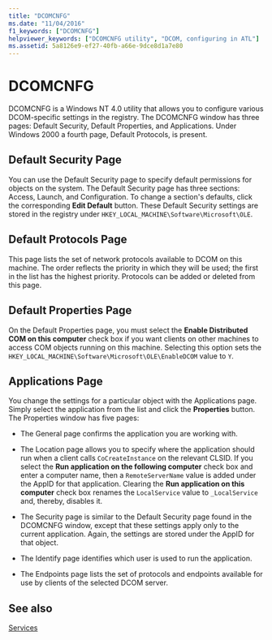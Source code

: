 ```yaml
---
title: "DCOMCNFG"
ms.date: "11/04/2016"
f1_keywords: ["DCOMCNFG"]
helpviewer_keywords: ["DCOMCNFG utility", "DCOM, configuring in ATL"]
ms.assetid: 5a8126e9-ef27-40fb-a66e-9dce8d1a7e80
---
```

# DCOMCNFG

DCOMCNFG is a Windows NT 4.0 utility that allows you to configure various DCOM-specific settings in the registry. The DCOMCNFG window has three pages: Default Security, Default Properties, and Applications. Under Windows 2000 a fourth page, Default Protocols, is present.

## Default Security Page

You can use the Default Security page to specify default permissions for objects on the system. The Default Security page has three sections: Access, Launch, and Configuration. To change a section's defaults, click the corresponding **Edit Default** button. These Default Security settings are stored in the registry under `HKEY_LOCAL_MACHINE\Software\Microsoft\OLE`.

## Default Protocols Page

This page lists the set of network protocols available to DCOM on this machine. The order reflects the priority in which they will be used; the first in the list has the highest priority. Protocols can be added or deleted from this page.

## Default Properties Page

On the Default Properties page, you must select the **Enable Distributed COM on this computer** check box if you want clients on other machines to access COM objects running on this machine. Selecting this option sets the `HKEY_LOCAL_MACHINE\Software\Microsoft\OLE\EnableDCOM` value to `Y`.

## Applications Page

You change the settings for a particular object with the Applications page. Simply select the application from the list and click the **Properties** button. The Properties window has five pages:

- The General page confirms the application you are working with.

- The Location page allows you to specify where the application should run when a client calls `CoCreateInstance` on the relevant CLSID. If you select the **Run application on the following computer** check box and enter a computer name, then a `RemoteServerName` value is added under the AppID for that application. Clearing the **Run application on this computer** check box renames the `LocalService` value to `_LocalService` and, thereby, disables it.

- The Security page is similar to the Default Security page found in the DCOMCNFG window, except that these settings apply only to the current application. Again, the settings are stored under the AppID for that object.

- The Identify page identifies which user is used to run the application.

- The Endpoints page lists the set of protocols and endpoints available for use by clients of the selected DCOM server.

## See also

[Services](../atl/atl-services.md)

